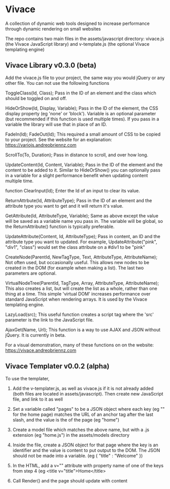 # Vivace 
A collection of dynamic web tools designed to increase performance through dynamic rendering on small websites

The repo contains two main files in the assets/javascript directory: vivace.js (the Vivace JavaScript library) and v-template.js (the optional Vivace templating engine)

## Vivace Library v0.3.0 (beta)
Add the vivace.js file to your project, the same way you would jQuery or any other file. You can not use the following functions

ToggleClass(Id, Class); 
Pass in the ID of an element and the class which should be toggled on and off.

HideOrShow(Id, Display, Variable);
Pass in the ID of the element, the CSS display property (eg 'none' or 'block'). 
Variable is an optional parameter (but recommended if this function is used multiple times). If you pass in a variable the library will use that in place of an ID. 

FadeIn(Id);
FadeOut(Id);
This required a small amount of CSS to be copied to your project. See the website for an explanation: https://variojs.andreobriennz.com

ScrollTo(To, Duration);
Pass in distance to scroll, and over how long.

UpdateContent(Id, Content, Variable);
Pass in the ID of the element and the content to be added to it. Similar to HideOrShow() you can optionally pass in a variable for a slight performance benefit when updating content multiple time.

function ClearInput(Id);
Enter the Id of an input to clear its value.

ReturnAttrbute(Id, AttributeType); 
Pass in the ID of an element and the attribute type you want to get and it will return it's value.

GetAttribute(Id, AttributeType, Variable);
Same as above except the value will be saved as a variable name you pass in. The variable will be global, so the ReturnAttribute() function is typically preferable.

UpdateAttribute(Content, Id, AttributeType);
Pass in content, an ID and the attribute type you want to updated. For example, UpdateAttribute("pink", "div1", "class") would set the class attribute on a #div1 to be "pink"

CreateNode(ParentId, NewTagType, Text, AttributeType, AttributeName);
Not often used, but occasionally useful. This allows new nodes to be created in the DOM (for example when making a list). The last two parameters are optional.

VirtualNodeTree(ParentId, TagType, Array, AttributeType, AttributeName);
This also creates a list, but will create the list as a whole, rather than one thing at a time. This simple 'virtual DOM' increases performance over standard JavaScript when rendering arrays. It is used by the Vivace templating engine.

LazyLoad(src);
This useful function creates a script tag where the 'src' parameter is the link to the JavaScript file.

AjaxGet(Name, Url);
This function is a way to use AJAX and JSON without jQuery. It is currently in beta.


For a visual demonstration, many of these functions on on the website: https://vivace.andreobriennz.com


## Vivace Templater v0.0.2 (alpha)

To use the templater,

1. Add the v-templater.js, as well as vivace.js if it is not already added (both files are located in assets/javascript). Then create new JavaScript file, and link to it as well

2. Set a variable called "pages" to be a JSON object where each key (eg "" for the home page) matches the URL of an anchor tag after the last slash, and the value is the of the page (eg "home")

3. Create a model file which matches the above name, but with a .js extension (eg "home.js") in the assets/models directory

4. Inside the file, create a JSON object for that page where the key is an identifier and the value is content to put output to the DOM. The JSON should not be made into a variable. (eg { "title" : "Welcome" })

5. In the HTML, add a v="" attribute with property name of one of the keys from step 4 (eg &lt;title v="title"&gt;Home&lt;/title&gt;

6. Call Render() and the page should update with content
